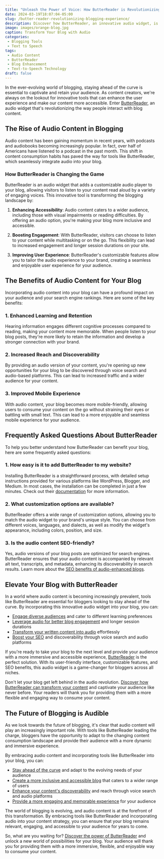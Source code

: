 ```yaml
---
title: "Unleash the Power of Voice: How ButterReader is Revolutionizing the Blogging Experience"
date: 2024-03-19T18:07:04-05:00
slug: /butter-reader-revolutionizing-blogging-experience/
description: Discover how ButterReader, an innovative audio widget, is transforming the way people interact with blog content. Learn about the benefits of audio content and how it can enhance user engagement and accessibility on your blog.
image: images/orange-blog.jpg
caption: Transform Your Blog with Audio
categories:
 - Blogging Tools
 - Text to Speech
tags:
 - Audio Content
 - ButterReader
 - Blog Enhancement
 - Text-to-Speech Technology
draft: false
---
```


In the ever-evolving world of blogging, staying ahead of the curve is essential to captivate and retain your audience. As content creators, we're always on the lookout for innovative tools that can enhance the user experience and make our content more accessible. Enter [ButterReader](https://www.butterreader.blog/), an audio widget that's revolutionizing the way people interact with blog content.

## The Rise of Audio Content in Blogging

Audio content has been gaining momentum in recent years, with podcasts and audiobooks becoming increasingly popular. In fact, over half of Americans have listened to a podcast in the past month. This shift in content consumption habits has paved the way for tools like ButterReader, which seamlessly integrate audio into your blog.

### How ButterReader is Changing the Game

ButterReader is an audio widget that adds a customizable audio player to your blog, allowing visitors to listen to your content read aloud by a variety of engaging voices. This innovative tool is transforming the blogging landscape by:

1. **Enhancing Accessibility**: Audio content caters to a wider audience, including those with visual impairments or reading difficulties. By offering an audio option, you're making your blog more inclusive and accessible.

2. **Boosting Engagement**: With ButterReader, visitors can choose to listen to your content while multitasking or on the go. This flexibility can lead to increased engagement and longer session durations on your site.

3. **Improving User Experience**: ButterReader's customizable features allow you to tailor the audio experience to your brand, creating a seamless and enjoyable user experience for your audience.

## The Benefits of Audio Content for Your Blog

Incorporating audio content into your blog can have a profound impact on your audience and your search engine rankings. Here are some of the key benefits:

### 1. Enhanced Learning and Retention

Hearing information engages different cognitive processes compared to reading, making your content more memorable. When people listen to your blog posts, they're more likely to retain the information and develop a stronger connection with your brand.

### 2. Increased Reach and Discoverability

By providing an audio version of your content, you're opening up new opportunities for your blog to be discovered through voice search and audio-based platforms. This can lead to increased traffic and a wider audience for your content.

### 3. Improved Mobile Experience

With audio content, your blog becomes more mobile-friendly, allowing users to consume your content on the go without straining their eyes or battling with small text. This can lead to a more enjoyable and seamless mobile experience for your audience.

## Frequently Asked Questions About ButterReader

To help you better understand how ButterReader can benefit your blog, here are some frequently asked questions:

### 1. How easy is it to add ButterReader to my website?

Installing ButterReader is a straightforward process, with detailed setup instructions provided for various platforms like WordPress, Blogger, and Medium. In most cases, the installation can be completed in just a few minutes. Check out their [documentation](https://www.butterreader.blog/developers/docs) for more information.

### 2. What customization options are available?

ButterReader offers a wide range of customization options, allowing you to match the audio widget to your brand's unique style. You can choose from different voices, languages, and dialects, as well as modify the widget's appearance, including colors, position, and size.

### 3. Is the audio content SEO-friendly?

Yes, audio versions of your blog posts are optimized for search engines. ButterReader ensures that your audio content is accompanied by relevant alt text, transcripts, and metadata, enhancing its discoverability in search results. Learn more about the [SEO benefits of audio-enhanced blogs](https://www.butterreader.blog/post/seo-benefits-of-audio-enhanced-blogs).

## Elevate Your Blog with ButterReader

In a world where audio content is becoming increasingly prevalent, tools like ButterReader are essential for bloggers looking to stay ahead of the curve. By incorporating this innovative audio widget into your blog, you can:

- [Engage diverse audiences](https://www.butterreader.blog/post/engaging-diverse-audiences-with-audio-blogs) and cater to different learning preferences
- [Leverage audio for better blog engagement](https://www.butterreader.blog/post/leveraging-audio-for-better-blog-engagement) and longer session durations
- [Transform your written content into audio](https://www.butterreader.blog/post/transform-your-written-into-audio) effortlessly
- [Boost your SEO](https://www.butterreader.blog/post/seo-benefits-of-audio-enhanced-blogs) and discoverability through voice search and audio platforms

If you're ready to take your blog to the next level and provide your audience with a more immersive and accessible experience, [ButterReader](https://www.butterreader.blog/) is the perfect solution. With its user-friendly interface, customizable features, and SEO benefits, this audio widget is a game-changer for bloggers across all niches.

Don't let your blog get left behind in the audio revolution. [Discover how ButterReader can transform your content](https://www.butterreader.blog/how-it-works) and captivate your audience like never before. Your readers will thank you for providing them with a more flexible and engaging way to consume your content.

## The Future of Blogging is Audible

As we look towards the future of blogging, it's clear that audio content will play an increasingly important role. With tools like ButterReader leading the charge, bloggers have the opportunity to adapt to the changing content consumption landscape and provide their audience with a more dynamic and immersive experience.

By embracing audio content and incorporating tools like ButterReader into your blog, you can:

- [Stay ahead of the curve](https://www.butterreader.blog/post/the-future-of-blogging-how-audio-is-changing-the-game) and adapt to the evolving needs of your audience
- [Create a more inclusive and accessible blog](https://www.butterreader.blog/post/multisensory-learning-blogs-in-the-audio-age) that caters to a wider range of users
- [Enhance your content's discoverability](https://www.butterreader.blog/post/seo-benefits-of-audio-enhanced-blogs) and reach through voice search and audio platforms
- [Provide a more engaging and memorable experience](https://www.butterreader.blog/post/leveraging-audio-for-better-blog-engagement) for your audience

The world of blogging is evolving, and audio content is at the forefront of this transformation. By embracing tools like ButterReader and incorporating audio into your content strategy, you can ensure that your blog remains relevant, engaging, and accessible to your audience for years to come.

So, what are you waiting for? [Discover the power of ButterReader](https://www.butterreader.blog/) and unlock a new world of possibilities for your blog. Your audience will thank you for providing them with a more immersive, flexible, and enjoyable way to consume your content.